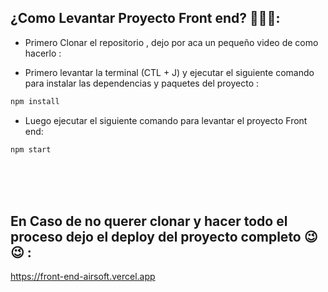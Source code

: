 ## ¿Como Levantar Proyecto Front end? 🧐🧐🧐:


<ul><li>Primero Clonar el repositorio , dejo por aca un pequeño video de como hacerlo :</li></ul>



<ul><li>Primero levantar la terminal (CTL + J) y ejecutar el siguiente comando para instalar las dependencias y paquetes del proyecto :</li></ul>

``` bash
npm install
```

<ul><li>Luego ejecutar el siguiente comando para levantar el proyecto Front end:</li></ul>

``` bash
npm start
```


<br/>
<br/>
<br/>

## En Caso de no querer clonar y hacer todo el proceso dejo el deploy del proyecto completo 😉😉 :

<https://front-end-airsoft.vercel.app>
